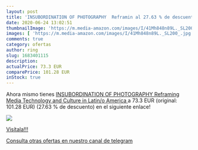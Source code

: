 ```yaml
---
layout: post
title: 'INSUBORDINATION OF PHOTOGRAPHY  Reframin al 27.63 % de descuento'
date: 2020-06-24 13:02:51
thumbnailImage: 'https://m.media-amazon.com/images/I/41Mh848n89L._SL200_.jpg'
images: [ 'https://m.media-amazon.com/images/I/41Mh848n89L._SL200_.jpg' ]
comments: true
category: ofertas
author: ring
slug: 1683401115
description:
actualPrice: 73.3 EUR
comparePrice: 101.28 EUR
inStock: true
---
```


Ahora mismo tienes [INSUBORDINATION OF PHOTOGRAPHY  Reframing Media  Technology  and Culture in Latin/o America ](https://www.amazon.com/dp/1683401115/?tag=redken08-20) a 73.3 EUR (original: 101.28 EUR) (27.63 %  de descuento) en el siguiente enlace!

[![](https://m.media-amazon.com/images/I/41Mh848n89L._SL200_.jpg)](https://www.amazon.com/dp/1683401115/?tag=redken08-20)

[Visítala!!!](https://www.amazon.com/dp/1683401115/?tag=redken08-20)

[Consulta otras ofertas en nuestro canal de telegram](https://t.me/s/ofertas25)
